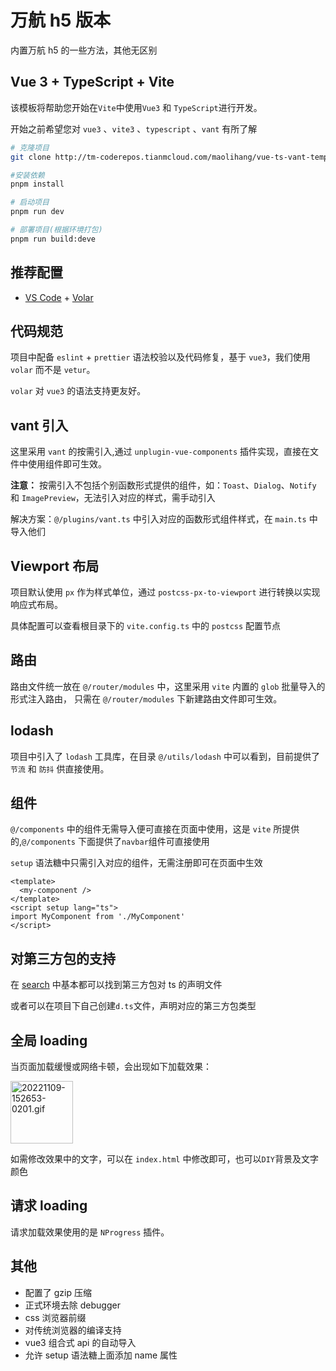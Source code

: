 # 万航 h5 版本

内置万航 h5 的一些方法，其他无区别

## Vue 3 + TypeScript + Vite

该模板将帮助您开始在`Vite`中使用`Vue3` 和 `TypeScript`进行开发。

开始之前希望您对 `vue3` 、`vite3` 、`typescript` 、`vant` 有所了解

```bash
# 克隆项目
git clone http://tm-coderepos.tianmcloud.com/maolihang/vue-ts-vant-template.git

#安装依赖
pnpm install

# 启动项目
pnpm run dev

# 部署项目(根据环境打包)
pnpm run build:deve
```

## 推荐配置

- [VS Code](https://code.visualstudio.com/) + [Volar](https://marketplace.visualstudio.com/items?itemName=Vue.volar)

## 代码规范

项目中配备 `eslint` + `prettier` 语法校验以及代码修复，基于 `vue3`，我们使用 `volar` 而不是 `vetur`。

`volar` 对 `vue3` 的语法支持更友好。

## vant 引入

这里采用 `vant` 的按需引入,通过 `unplugin-vue-components` 插件实现，直接在文件中使用组件即可生效。

**注意：** 按需引入不包括个别函数形式提供的组件，如：`Toast`、`Dialog`、`Notify` 和 `ImagePreview`，无法引入对应的样式，需手动引入

解决方案：`@/plugins/vant.ts` 中引入对应的函数形式组件样式，在 `main.ts` 中导入他们

## Viewport 布局

项目默认使用 `px` 作为样式单位，通过 `postcss-px-to-viewport` 进行转换以实现响应式布局。

具体配置可以查看根目录下的 `vite.config.ts` 中的 `postcss` 配置节点

## 路由

路由文件统一放在 `@/router/modules` 中，这里采用 `vite` 内置的 `glob` 批量导入的形式注入路由，
只需在 `@/router/modules` 下新建路由文件即可生效。

## lodash

项目中引入了 `lodash` 工具库，在目录 `@/utils/lodash` 中可以看到，目前提供了 `节流` 和 `防抖` 供直接使用。

## 组件

`@/components` 中的组件无需导入便可直接在页面中使用，这是 `vite` 所提供的,`@/components` 下面提供了`navbar`组件可直接使用

`setup` 语法糖中只需引入对应的组件，无需注册即可在页面中生效

```vue
<template>
  <my-component />
</template>
<script setup lang="ts">
import MyComponent from './MyComponent'
</script>
```

## 对第三方包的支持

在 [search](https://www.typescriptlang.org/dt/search) 中基本都可以找到第三方包对 ts 的声明文件

或者可以在项目下自己创建`d.ts`文件，声明对应的第三方包类型

## 全局 loading

当页面加载缓慢或网络卡顿，会出现如下加载效果：

<img src="https://gitee.com/mao-118/utools-filebed/raw/master/vue-ts-vant-template/20221109-152653-0201.gif" alt="20221109-152653-0201.gif" width="100" heigin="100" />

如需修改效果中的文字，可以在 `index.html` 中修改即可，也可以`DIY`背景及文字颜色

## 请求 loading

请求加载效果使用的是 `NProgress` 插件。

## 其他

- 配置了 gzip 压缩
- 正式环境去除 debugger
- css 浏览器前缀
- 对传统浏览器的编译支持
- vue3 组合式 api 的自动导入
- 允许 setup 语法糖上面添加 name 属性
